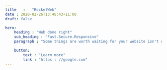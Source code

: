 ```yaml
---
title   :   "RocketWeb"
date : 2020-02-26T13:48:43+11:00
draft: false

hero:
    heading : "Web done right"
    sub_heading : "Fast.Secure.Responsive"
    paragraph : "Some things are worth waiting for your website isn't one of them."

    button:
        text : "Learn more"
        link : "https : //google.com"
---
```


